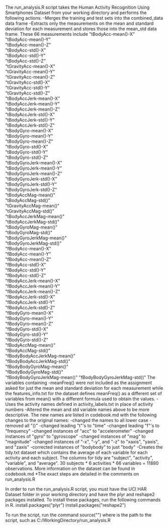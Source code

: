 The run_analysis.R script takes the Human Activity Recognition Using Smartphones Dataset 
from your working directory and performs the following actions:
	-Merges the training and test sets into the combined_data data frame
	-Extracts only the measurements on the mean and standard deviation for each
	 measurement and stores those into the mean_std data frame.  These 66 measurements include
		"tBodyAcc-mean()-X"           
		"tBodyAcc-mean()-Y"           
		"tBodyAcc-mean()-Z"          
 		"tBodyAcc-std()-X"            
		"tBodyAcc-std()-Y"            
		"tBodyAcc-std()-Z"            
		"tGravityAcc-mean()-X"        
		"tGravityAcc-mean()-Y"       
 		"tGravityAcc-mean()-Z"        
		"tGravityAcc-std()-X"         
		"tGravityAcc-std()-Y"         
		"tGravityAcc-std()-Z"         
		"tBodyAccJerk-mean()-X"      
 		"tBodyAccJerk-mean()-Y"       
		"tBodyAccJerk-mean()-Z"       
		"tBodyAccJerk-std()-X"        
		"tBodyAccJerk-std()-Y"        
		"tBodyAccJerk-std()-Z"       
 		"tBodyGyro-mean()-X"          
		"tBodyGyro-mean()-Y"          
		"tBodyGyro-mean()-Z"          
		"tBodyGyro-std()-X"           
		"tBodyGyro-std()-Y"          
 		"tBodyGyro-std()-Z"           
		"tBodyGyroJerk-mean()-X"      
		"tBodyGyroJerk-mean()-Y"      
		"tBodyGyroJerk-mean()-Z"      
		"tBodyGyroJerk-std()-X"      
 		"tBodyGyroJerk-std()-Y"       
		"tBodyGyroJerk-std()-Z"       
		"tBodyAccMag-mean()"          
		"tBodyAccMag-std()"           
		"tGravityAccMag-mean()"      
		"tGravityAccMag-std()"        
		"tBodyAccJerkMag-mean()"      
		"tBodyAccJerkMag-std()"       
		"tBodyGyroMag-mean()"         
		"tBodyGyroMag-std()"         
		"tBodyGyroJerkMag-mean()"     
		"tBodyGyroJerkMag-std()"      
		"fBodyAcc-mean()-X"           
		"fBodyAcc-mean()-Y"           
		"fBodyAcc-mean()-Z"          
 		"fBodyAcc-std()-X"            
		"fBodyAcc-std()-Y"            
		"fBodyAcc-std()-Z"            
		"fBodyAccJerk-mean()-X"       
		"fBodyAccJerk-mean()-Y"      
 		"fBodyAccJerk-mean()-Z"       
		"fBodyAccJerk-std()-X"        
		"fBodyAccJerk-std()-Y"        
		"fBodyAccJerk-std()-Z"        
		"fBodyGyro-mean()-X"         
 		"fBodyGyro-mean()-Y"          
		"fBodyGyro-mean()-Z"          
		"fBodyGyro-std()-X"           
		"fBodyGyro-std()-Y"           
		"fBodyGyro-std()-Z"          
	 	"fBodyAccMag-mean()"          
		"fBodyAccMag-std()"           
		"fBodyBodyAccJerkMag-mean()"  
		"fBodyBodyAccJerkMag-std()"   
		"fBodyBodyGyroMag-mean()"    
 		"fBodyBodyGyroMag-std()"      
		"fBodyBodyGyroJerkMag-mean()" 
		"fBodyBodyGyroJerkMag-std()" 
	 The variables containing -meanFreq() were not included as the assignment asked
	 for just the mean and standard deviation for each measurement while the 
	 features_info.txt for the dataset defines meanFreq() as a different set of 
	 variables from mean() with a different formula used to obtain the values.
	-Uses the activity names defined in activity_labels.txt in place of activity numbers
	-Altered the mean and std variable names above to be more descriptive.  The new names
	 are listed in codebook.md with the following changes to the original names:
		-changed the names to all lower case
		-removed all "()"
		-changed leading "t"'s to "time"
		-changed leading "f"'s to "frequency"
		-changed instances of "acc" to "accelerometer"
		-changed instances of "gyro" to "gyroscope"
		-changed instances of "mag" to "magnitude"
		-changed instances of "-x", "-y", and "-z" to "xaxis", "yaxis", and "zaxis"
		-corrected instances of "bodybody" to just "body"
	-Creates the tidy.txt dataset which contains the average of each variable for each
	 activity and each subject.  The columns for tidy are "subject", "activity", "variable",
	 and "average".  30 subjects * 6 activities * 66 variables = 11880 observations.  More
	 information on the dataset can be found in codebook.md
	*The exact steps are detailed in the comments on run_analysis.R

In order to run the run_analysis.R script, you must have the UCI HAR Dataset folder in your working
directory and have the plyr and reshape2 packages installed.  To install these packages, run
the following commands in R.
install.packages("plyr")
install.packages("reshape2")

To run the script, run the command
source("<path of run_analysis.R>") where <path of run_analysis.R> is the path to the script, 
such as C:/WorkingDirectory/run_analysis.R
